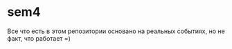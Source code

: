 # sem4

Все что есть в этом репозитории основано на реальных событиях, но не факт, что работает =)

